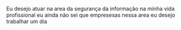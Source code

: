 Eu desejo atuar na area da segurança da informação na minha vida profissional
eu ainda não sei que empresesas nessa area eu desejo trabalhar um dia

